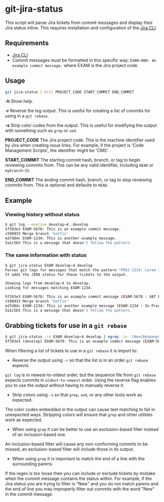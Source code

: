 # git-jira-status

This script will parse Jira tickets from commit messages and display their Jira
status inline. This requires installation and configuration of the
[Jira CLI](https://github.com/foxythemes/jira-cli).

## Requirements

* [Jira CLI](https://github.com/foxythemes/jira-cli)
* Commit messages must be formatted in this specific way:
`EXAM-000: An example commit message.` where EXAM is the Jira project code.

## Usage

```sh
git jira-status [-hrs] PROJECT_CODE START_COMMIT END_COMMIT
```

**-h** Show help.

**-r** Reverse the log output. This is useful for creating a list of commits for
using in a `git rebase`.

**-s** Strip color codes from the output. This is useful for modifying the
output with something such as `grep` or `sed`.

**PROJECT_CODE** The Jira project code. This is the machine identifier used by
Jira when creating issue links. For example, if the project is
'Code Management Scripts', the identifier might be 'CMS'.

**START_COMMIT** The starting commit hash, branch, or tag to begin reviewing
commits from. This can be any valid identifier, including `HEAD` or
`mybranch~15`.

**END_COMMIT** The ending commit hash, branch, or tag to stop reviewing commits
from. This is optional and defaults to `HEAD`.

## Example

### Viewing history without status

```sh
$ git log --oneline develop~4..develop
5f393e3 EXAM-5678: This is an example commit message.
c598933 Merge branch 'hotfix'
ed7d84c EXAM-1234: This is another example message.
5a1c5b5 This is a message that doesn't follow the pattern.
```

### The same information with status

```sh
$ git jira-status EXAM develop~4 develop
Parses git logs for messages that match the pattern "PROJ-1234: Lorem ipsum..."
It adds the JIRA status for these tickets to the output.

Showing logs from develop~4 to develop.
Looking for messages matching EXAM-1234.

5f393e3 EXAM-5678: This is an example commit message (EXAM-5678 : UAT Release Queue).
c598933 Merge branch 'hotfix'
ed7d84c EXAM-1234: This is another example message (EXAM-1234 : In Progress)
5a1c5b5 This is a message that doesn't follow the pattern.
```

## Grabbing tickets for use in a `git rebase`

```sh
$ git jira-status -rs EXAM develop~4 develop | egrep -iv '(New|Reopened|In Progress|QA|Ready for QA|Code review)\)$'
5f393e3 (develop) EXAM-5678: This is an example commit message (EXAM-5678 : UAT Release Queue).
```

When filtering a list of tickets to use in a `git rebase` it is import to:

* Reverse the output using `-r` so that the list is in an order `git rebase`
expects.

`git log` is in newest-to-oldest order, but the sequence file from `git rebase`
expects commits in `oldest-to-newest` order. Using the reverse flag enables you
to use the output without having to manually reverse it.

* Strip colors using `-s` so that `grep`, `sed`, or any other tools work as
expected.

The color codes embedded in the output can cause text matching to fail in
unexpected ways. Stripping colors will ensure that `grep` and other utilities
work as expected.

* When using `grep` it can be better to use an exclusion-based filter instead of
an inclusion-based one.

An inclusion-based filter will cause any non-conforming commits to be missed, an
exclusion-based filter will include those in its output.

* When using `grep` it is important to match the end of a line with the
surrounding parens.

If the regex is too loose then you can include or exclude tickets by mistake
when the commit message contains the status within. For example, if the Jira
status you are trying to filter is "New" and you do not match parens and the
end of line you may improperly filter out commits with the word "New" in the
commit message.
